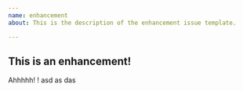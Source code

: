 ```yaml
---
name: enhancement
about: This is the description of the enhancement issue template.

---
```


## This is an enhancement!

Ahhhhh!
!
asd 
as
das
